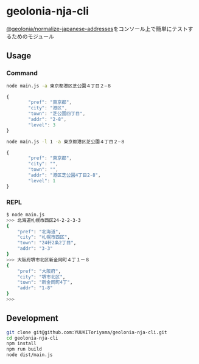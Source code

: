 # geolonia-nja-cli

[@geolonia/normalize-japanese-addresses](https://github.com/geolonia/normalize-japanese-addresses)をコンソール上で簡単にテストするためのモジュール

## Usage

### Command

```bash
node main.js -a 東京都港区芝公園４丁目２−８
```
```javascript
{
        "pref": "東京都",
        "city": "港区",
        "town": "芝公園四丁目",
        "addr": "2-8",
        "level": 3
}
```

```bash
node main.js -l 1 -a 東京都港区芝公園４丁目２−８
```
```javascript
{
        "pref": "東京都",
        "city": "",
        "town": "",
        "addr": "港区芝公園4丁目2-8",
        "level": 1
}
```

### REPL

```bash
$ node main.js 
>>> 北海道札幌市西区24-2-2-3-3
{
	"pref": "北海道",
	"city": "札幌市西区",
	"town": "24軒2条2丁目",
	"addr": "3-3"
}
>>> 大阪府堺市北区新金岡町４丁１ー８
{
	"pref": "大阪府",
	"city": "堺市北区",
	"town": "新金岡町4丁",
	"addr": "1-8"
}
>>> 
```

## Development

```bash
git clone git@github.com:YUUKIToriyama/geolonia-nja-cli.git
cd geolonia-nja-cli
npm install
npm run build
node dist/main.js
```